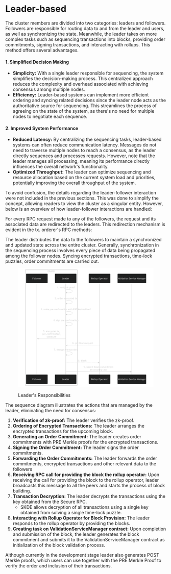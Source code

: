 # Leader-based

The cluster members are divided into two categories: leaders and followers. Followers are responsible for routing data to and from the leader and users, as well as synchronizing the state. Meanwhile, the leader takes on more complex tasks such as sequencing transactions into blocks, providing order commitments, signing transactions, and interacting with rollups. This method offers several advantages.

#### 1. Simplified Decision Making <a href="#simpler-decision-making" id="simpler-decision-making"></a>

* **Simplicity:** With a single leader responsible for sequencing, the system simplifies the decision-making process. This centralized approach reduces the complexity and overhead associated with achieving consensus among multiple nodes.
* **Efficiency:** Leader-based systems can implement more efficient ordering and syncing related decisions  since the leader node acts as the authoritative source for sequencing. This streamlines the process of agreeing on the state of the system, as there's no need for multiple nodes to negotiate each sequence.

#### 2. Improved System Performance

* **Reduced Latency:** By centralizing the sequencing tasks, leader-based systems can often reduce communication latency. Messages do not need to traverse multiple nodes to reach a consensus, as the leader directly sequences and processes requests. However, note that the leader manages all processing, meaning its performance directly influences the overall network's functionality.
* **Optimized Throughput:** The leader can optimize sequencing and resource allocation based on the current system load and priorities, potentially improving the overall throughput of the system.

To avoid confusion, the details regarding the leader-follower interaction were not included in the previous sections. This was done to simplify the concept, allowing readers to view the cluster as a singular entity. However, below is an overview of how leader-follower interactions are handled:

For every RPC request made to any of the followers, the request and its associated data are redirected to the leaders. This redirection mechanism is evident in the tx. orderer's RPC methods:

The leader distributes the data to the followers to maintain a synchronized and updated state across the entire cluster. Generally, synchronization in the sequencing process involves every piece of data being propagated among the follower nodes. Syncing encrypted transactions, time-lock puzzles, order commitments are carried out.

<figure><img src="../../../.gitbook/assets/image (13).png" alt=""><figcaption><p>Leader's Responsibilities</p></figcaption></figure>

The sequence diagram illustrates the actions that are managed by the leader, eliminating the need for consensus:

1. **Verification of zk-proof:** The leader verifies the zk-proof.
2. **Ordering of Encrypted Transactions:** The leader arranges the encrypted transactions for the upcoming block.
3. **Generating an Order Commitment:** The leader creates order commitments with PRE Merkle proofs for the encrypted transactions.
4. **Signing the Order Commitment:** The leader signs the order commitments.
5. **Forwarding the Order Commitments:** The leader forwards the order commitments, encrypted transactions and other relevant data to the followers&#x20;
6. **Receiving RPC call for providing the block the rollup operator:** Upon receiving the call for providing the block to the rollup operator, leader broadcasts this message to all the peers and starts the process of block building.
7. **Transaction Decryption:** The leader decrypts the transactions using the key obtained from the Secure RPC.
   * SKDE allows decryption of all transactions using a single key obtained from solving a single time-lock puzzle.
8. **Interacting with Rollup Operator for Block Provision:** The leader responds to the rollup operator by providing the blocks.
9. **Creating task on ValidationServiceManager contract:** Upon completion and submission of the block, the leader generates the block commitment and submits it to the ValidationServiceManager contract as initialization of the block validation process.

Although currently in the development stage leader also generates POST Merkle proofs, which users can use together with the PRE Merkle Proof to verify the order and inclusion of their transactions.&#x20;
